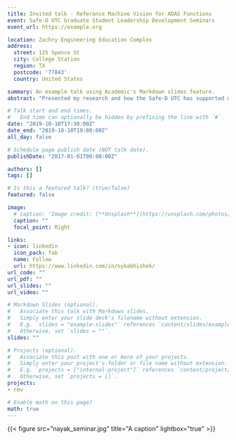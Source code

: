```yaml
---
title: Invited talk - Referance Machine Vision for ADAS Functions
event: Safe-D UTC Graduate Student Leadership Development Seminars
event_url: https://example.org

location: Zachry Engineering Education Complex
address:
  street: 125 Spence St
  city: College Station
  region: TX
  postcode: '77843'
  country: United States

summary: An example talk using Academic's Markdown slides feature.
abstract: "Presented my research and how the Safe-D UTC has supported my research activities at Texas A&M University, to the current and aspiring student researchers at Texas A&M Transportation Institute, Virginia Tech Transportation Institute, and the transportation research group at San Diego State University."

# Talk start and end times.
#   End time can optionally be hidden by prefixing the line with `#`.
date: "2019-10-10T17:30:00Z"
date_end: "2019-10-10T19:00:00Z"
all_day: false

# Schedule page publish date (NOT talk date).
publishDate: "2017-01-01T00:00:00Z"

authors: []
tags: []

# Is this a featured talk? (true/false)
featured: false

image:
  # caption: 'Image credit: [**Unsplash**](https://unsplash.com/photos/bzdhc5b3Bxs)'
  caption: ""
  focal_point: Right

links:
- icon: linkedin
  icon_pack: fab
  name: Follow
  url: https://www.linkedin.com/in/nykabhishek/
url_code: ""
url_pdf: ""
url_slides: ""
url_video: ""

# Markdown Slides (optional).
#   Associate this talk with Markdown slides.
#   Simply enter your slide deck's filename without extension.
#   E.g. `slides = "example-slides"` references `content/slides/example-slides.md`.
#   Otherwise, set `slides = ""`.
slides: ""

# Projects (optional).
#   Associate this post with one or more of your projects.
#   Simply enter your project's folder or file name without extension.
#   E.g. `projects = ["internal-project"]` references `content/project/deep-learning/index.md`.
#   Otherwise, set `projects = []`.
projects:
- rmv

# Enable math on this page?
math: true
---
```


{{< figure src="nayak_seminar.jpg" title="A caption" lightbox="true" >}}

